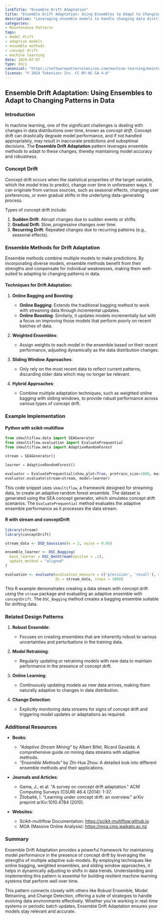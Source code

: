 ```yaml
---
linkTitle: "Ensemble Drift Adaptation"
title: "Ensemble Drift Adaptation: Using Ensembles to Adapt to Changing Patterns in Data"
description: "Leveraging ensemble models to handle changing data distributions and maintain optimal performance."
categories:
- Maintenance Patterns
tags:
- model drift
- adaptive models
- ensemble methods
- concept drift
- machine learning
date: 2024-07-07
type: docs
canonical: "https://softwarepatternslexicon.com/machine-learning/maintenance-patterns/model-drift-handling/ensemble-drift-adaptation"
license: "© 2024 Tokenizer Inc. CC BY-NC-SA 4.0"
---
```


## Ensemble Drift Adaptation: Using Ensembles to Adapt to Changing Patterns in Data

### Introduction

In machine learning, one of the significant challenges is dealing with changes in data distributions over time, known as *concept drift*. Concept drift can drastically degrade model performance, and if not handled appropriately, may result in inaccurate predictions and suboptimal decisions. The **Ensemble Drift Adaptation** pattern leverages ensemble methods to adapt to these changes, thereby maintaining model accuracy and robustness.

### Concept Drift

Concept drift occurs when the statistical properties of the target variable, which the model tries to predict, change over time in unforeseen ways. It can originate from various sources, such as seasonal effects, changing user preferences, or even gradual shifts in the underlying data-generating process.

Types of concept drift include:

1. **Sudden Drift**: Abrupt changes due to sudden events or shifts.
2. **Gradual Drift**: Slow, progressive changes over time.
3. **Recurring Drift**: Repeated changes due to recurring patterns (e.g., seasonal effects).

### Ensemble Methods for Drift Adaptation

Ensemble methods combine multiple models to make predictions. By incorporating diverse models, ensemble methods benefit from their strengths and compensate for individual weaknesses, making them well-suited to adapting to changing patterns in data. 

#### Techniques for Drift Adaptation:

1. **Online Bagging and Boosting**:
   - **Online Bagging**: Extends the traditional bagging method to work with streaming data through incremental updates.
   - **Online Boosting**: Similarly, it updates models incrementally but with a focus on improving those models that perform poorly on recent batches of data.

2. **Weighted Ensembles**:
   - Assign weights to each model in the ensemble based on their recent performance, adjusting dynamically as the data distribution changes.

3. **Sliding Window Approaches**:
   - Only rely on the most recent data to reflect current patterns, discarding older data which may no longer be relevant.

4. **Hybrid Approaches**:
   - Combine multiple adaptation techniques, such as weighted online bagging with sliding windows, to provide robust performance across various types of concept drift.

### Example Implementation

#### Python with scikit-multiflow

```python
from skmultiflow.data import SEAGenerator
from skmultiflow.evaluation import EvaluatePrequential
from skmultiflow.meta import AdaptiveRandomForest

stream = SEAGenerator()

learner = AdaptiveRandomForest()

evaluator = EvaluatePrequential(show_plot=True, pretrain_size=1000, max_samples=10000)
evaluator.evaluate(stream=stream, model=learner)
```

This code snippet uses `skmultiflow`, a framework designed for streaming data, to create an adaptive random forest ensemble. The dataset is generated using the SEA concept generator, which simulates concept drift scenarios. The `EvaluatePrequential` method evaluates the adaptive ensemble performance as it processes the data stream.

#### R with stream and conceptDrift

```R
library(stream)
library(conceptDrift)

stream_data <- DSD_Gaussians(k = 2, noise = 0.05)

ensemble_learner <- DSC_Bagging(
  base_learner = DSC_DenStream(epsilon = .1),
  update_method = "aligned"
)

evaluation <- evaluate(evaluation_measure = c('precision', 'recall'), dsc = ensemble_learner, 
                       ds = stream_data, steps = 1000)
```

This R example demonstrates creating a data stream with concept drift using the `stream` package and evaluating an adaptive ensemble with `conceptDrift`. The `DSC_Bagging` method creates a bagging ensemble suitable for drifting data.

### Related Design Patterns

1. **Robust Ensemble**:
   - Focuses on creating ensembles that are inherently robust to various uncertainties and perturbations in the training data.

2. **Model Retraining**:
   - Regularly updating or retraining models with new data to maintain performance in the presence of concept drift.

3. **Online Learning**:
   - Continuously updating models as new data arrives, making them naturally adaptive to changes in data distribution.

4. **Change Detection**:
   - Explicitly monitoring data streams for signs of concept drift and triggering model updates or adaptations as required.

### Additional Resources

- **Books**:
  - *"Adaptive Stream Mining"* by Albert Bifet, Ricard Gavaldà: A comprehensive guide on mining data streams with adaptive methods.
  - *"Ensemble Methods"* by Zhi-Hua Zhou: A detailed look into different ensemble methods and their applications.

- **Journals and Articles**:
  - Gama, J., et al. "A survey on concept drift adaptation." ACM Computing Surveys (CSUR) 46.4 (2014): 1-37.
  - Žliobaitė, I. "Learning under concept drift: an overview." arXiv preprint arXiv:1010.4784 (2010).

- **Websites**:
  - Scikit-multiflow Documentation: https://scikit-multiflow.github.io
  - MOA (Massive Online Analysis): https://moa.cms.waikato.ac.nz

### Summary

Ensemble Drift Adaptation provides a powerful framework for maintaining model performance in the presence of concept drift by leveraging the strengths of multiple adaptive sub-models. By employing techniques like online bagging, weighted ensembles, and sliding window approaches, it helps in dynamically adjusting to shifts in data trends. Understanding and implementing this pattern is essential for building resilient machine learning systems that perform well over time.

This pattern connects closely with others like Robust Ensemble, Model Retraining, and Change Detection, offering a suite of strategies to handle evolving data environments effectively. Whether you're working in real-time systems or periodic batch updates, Ensemble Drift Adaptation ensures your models stay relevant and accurate.
